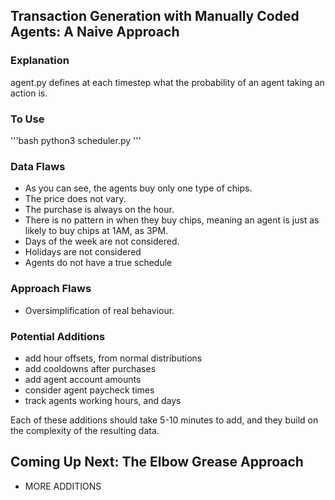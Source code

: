 ##  Transaction Generation with Manually Coded Agents: A Naive Approach

###  Explanation
agent.py defines at each timestep what the probability of an agent taking an action is.

###  To Use
'''bash
python3 scheduler.py
'''

###  Data Flaws
- As you can see, the agents buy only one type of chips.
- The price does not vary.
- The purchase is always on the hour.
- There is no pattern in when they buy chips, meaning an agent is just as likely to buy chips at 1AM, as 3PM.
- Days of the week are not considered.
- Holidays are not considered
- Agents do not have a true schedule

###  Approach Flaws
- Oversimplification of real behaviour.

###  Potential Additions
- add hour offsets, from normal distributions
- add cooldowns after purchases
- add agent account amounts
- consider agent paycheck times
- track agents working hours, and days

Each of these additions should take 5-10 minutes to add, 
and they build on the complexity of the resulting data.

##  Coming Up Next: The Elbow Grease Approach
- MORE ADDITIONS
